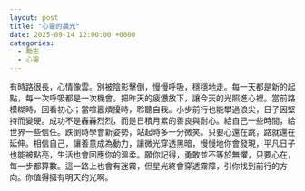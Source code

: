 ```yaml
---
layout: post
title: "心靈的晨光"
date: 2025-09-14 12:00:00 +0000
categories:
  - 勵志
  - 心靈
---
```


有時路很長，心情像雲。別被陰影擊倒，慢慢呼吸，穩穩地走。每一天都是新的起點，每一次呼吸都是一次機會。把昨天的疲憊放下，讓今天的光照進心裡。當前路模糊時，回看初心；當喧囂煩擾時，聆聽自我。小步前行也能攀過浪尖，日子因堅持而變硬。成功不是轟轟烈烈，而是日積月累的善良與耐心。給自己一些時間，給世界一些信任。跌倒時學會新姿勢，站起時多一分微笑。只要心還在跳，路就還在延伸。相信自己，讓善意成為動力，讓微光穿透黑暗，慢慢地你會發現，平凡日子也能被點亮，生活也會回應你的溫柔。願你記得，勇敢並不等於無懼，只要心在，每一步都算數。這一路上也會有迷霧，但星光終會穿透霧障，引你找到前行的方向。你值得擁有明天的光啊。